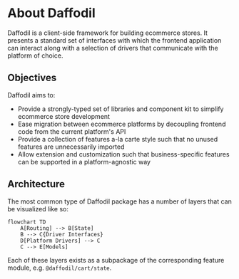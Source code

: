 # About Daffodil

Daffodil is a client-side framework for building ecommerce stores. It presents a standard set of interfaces with which the frontend application can interact along with a selection of drivers that communicate with the platform of choice.

## Objectives
Daffodil aims to:
- Provide a strongly-typed set of libraries and component kit to simplify ecommerce store development
- Ease migration between ecommerce platforms by decoupling frontend code from the current platform's API
- Provide a collection of features a-la carte style such that no unused features are unnecessarily imported
- Allow extension and customization such that business-specific features can be supported in a platform-agnostic way

<!--- TODO: add link to longer motivations explanation --->

## Architecture
The most common type of Daffodil package has a number of layers that can be visualized like so:
```mermaid
flowchart TD
    A[Routing] --> B[State]
    B --> C{Driver Interfaces}
    D[Platform Drivers] --> C
    C --> E[Models]
```
Each of these layers exists as a subpackage of the corresponding feature module, e.g. `@daffodil/cart/state`.
<!--- TODO: add link to longer architecture explanation --->
